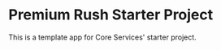 Premium Rush Starter Project
===========================

This is a template app for Core Services' starter project.
